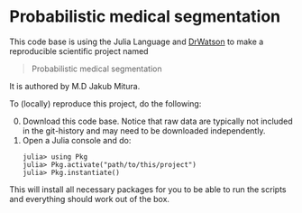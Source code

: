 # Probabilistic medical segmentation

This code base is using the Julia Language and [DrWatson](https://juliadynamics.github.io/DrWatson.jl/stable/)
to make a reproducible scientific project named
> Probabilistic medical segmentation

It is authored by M.D Jakub Mitura.

To (locally) reproduce this project, do the following:

0. Download this code base. Notice that raw data are typically not included in the
   git-history and may need to be downloaded independently.
1. Open a Julia console and do:
   ```
   julia> using Pkg
   julia> Pkg.activate("path/to/this/project")
   julia> Pkg.instantiate()
   ```

This will install all necessary packages for you to be able to run the scripts and
everything should work out of the box.
